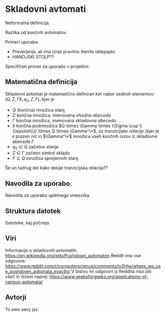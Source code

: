 # Skladovni avtomati

Neformalna definicija.

Razlika od končnih avtomatov.

Primeri uporabe:
- Preverjanje, ali ima izraz pravilno število oklepajev.
- HANOJSKI STOLP??

Specifičen primer za uporabo v projektni.

## Matematična definicija

Skladovni avtomat je matematično definiran kot nabor sedmih elementov: $(Q, \Sigma, \Gamma \delta, q_0, Z, F)$, kjer je

- $Q$ (končna) množica stanj,
- $\Sigma$ končna množica, imenovana *vhodna abeceda*
- $\Gamma$ končna množica, imenovana *skladovna abeceda*
- $\delta$ končna podmnožica $Q \times \Gamma \times (\Sigma \cup \\{\epsilon\\}) \times Q \times \Gamma^\*$, oz *tranzicijske relacije* (kjer je $\epsilon$ prazen niz in $\Gamma^\*$ množica vseh končnih nizov iz skladovne abecede $\Gamma$
- $q_0 \in Q$ začetno stanje
- $Z \in \Gamma$ začetni simbol sklada
- $F \subseteq Q$ množica sprejemnih stanj.

Še un tadrug del kako deluje tranzicijska relacija??

## Navodila za uporabo.

Navodila za uporabo spletnega vmesnika.

## Struktura datotek

Datoteke, kaj počnejo

## Viri

Informacije o skladovnih avtomatih: https://en.wikipedia.org/wiki/Pushdown_automaton
Reddit ima vse odgovore: https://www.reddit.com/r/computerscience/comments/jy2hhe/where_we_use_pushdown_automata_exactly/
V bistvu mi odgovori iz Reddita niso bili všeč in iščem naprej: https://www.geeksforgeeks.org/applications-of-various-automata/

## Avtorji

To sem sexy jaz
